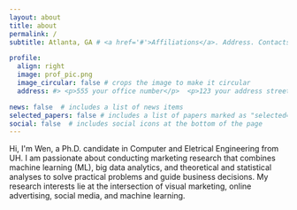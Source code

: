 ```yaml
---
layout: about
title: about
permalink: /
subtitle: Atlanta, GA # <a href='#'>Affiliations</a>. Address. Contacts. Moto. Etc.

profile:
  align: right
  image: prof_pic.png
  image_circular: false # crops the image to make it circular
  address: #> <p>555 your office number</p>  <p>123 your address street</p> <p>Your City, State 12345</p>

news: false  # includes a list of news items
selected_papers: false # includes a list of papers marked as "selected={true}"
social: false  # includes social icons at the bottom of the page
---
```

Hi, I'm Wen, a Ph.D. candidate in Computer and Eletrical Engineering from UH. I am passionate about conducting marketing research that combines machine learning (ML), big data analytics, and theoretical and statistical analyses to solve practical problems and guide business decisions. My research interests lie at the intersection of visual marketing, online advertising, social media, and machine learning. 

